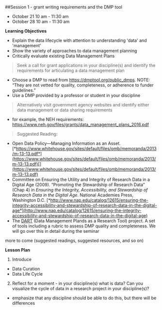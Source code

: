 ##Session 1 - grant writing requirements and the DMP tool

* October 21 10 am - 11:30 am
* October 28 10 am - 11:30 am

**Learning Objectives**
- Explain the data lifecycle with attention to understanding 'data' and 'management'
- Show the variety of approaches to data management planning
- Critically evaluate existing Data Management Plans

> Seek a call for grant applications in your discipline(s) and identify the requirements for articulating a data management plan  
* Choose a DMP to read from https://dmptool.org/public_dmps. NOTE: “They are not vetted for quality, completeness, or adherence to funder guidelines.”
* Use a DMP provided by a professor or student in your discipline  

> Alternatively visit government agency websites and identify either data management or data sharing requirements  
* for example, the NEH requirements: https://www.neh.gov/files/grants/data_management_plans_2016.pdf

> Suggested Reading:  
-   Open Data Policy—Managing Information as an Asset. [*https://www.whitehouse.gov/sites/default/files/omb/memoranda/2013/m-13-13.pdf*](https://www.whitehouse.gov/sites/default/files/omb/memoranda/2013/m-13-13.pdf)[](https://www.whitehouse.gov/sites/default/files/omb/memoranda/2013/m-13-13.pdf)
-   Committee on Ensuring the Utility and Integrity of Research Data in a Digital Age (2009). “Promoting the Stewardship of Research Data” (Chap 4) in *Ensuring the Integrity, Accessibility, and Stewardship of Research Data in the Digital Age*. National Academies Press, Washington D.C. [*http://www.nap.edu/catalog/12615/ensuring-the-integrity-accessibility-and-stewardship-of-research-data-in-the-digital-age*](http://www.nap.edu/catalog/12615/ensuring-the-integrity-accessibility-and-stewardship-of-research-data-in-the-digital-age)
-   The [DART](https://osf.io/qh6ad/) (Data Management Plands as a Research Tool) project. A set of tools including a rubric to assess DMP quality and completeness. We will go over this in detail during the seminar 

more to come (suggested readings, suggested resources, and so on)

**Lesson Plan**  
1. Introduce 
  - Data Curation
  - Data Life Cycle
2. Reflect for a moment - in your discipline(s) what is data? Can you visualize the cycle of data in a research project in your discipline(s)?
  - emphasize that any discipline should be able to do this, but there will be differences
  